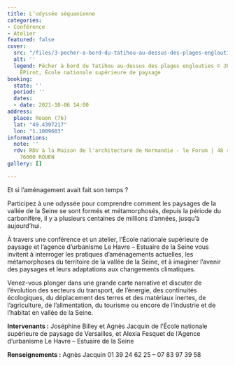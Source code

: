```yaml
---
title: L’odyssée séquanienne
categories:
- Conférence
- Atelier
featured: false
cover:
  src: "/files/3-pecher-a-bord-du-tatihou-au-dessus-des-plages-englouties-jbilley-ajacquin-epirot-ecole-nationale-superieure-de-paysage.jpg"
  alt: ''
  legend: Pêcher à bord du Tatihou au-dessus des plages englouties © JBilley, AJacquin,
    EPirot, École nationale supérieure de paysage
booking:
  state: ''
  period: ''
  dates:
  - date: 2021-10-06 14:00
address:
  place: Rouen (76)
  lat: "49.4397217"
  lon: "1.1009603"
informations:
  note: ''
  rdv: RDV à la Maison de l'architecture de Normandie - le Forum | 48 rue Victor Hugo
    76000 ROUEN
gallery: []

---
```

Et si l’aménagement avait fait son temps ?

Participez à une odyssée pour comprendre comment les paysages de la vallée de la Seine se sont formés et métamorphosés, depuis la période du carbonifère, il y a plusieurs centaines de millions d’années, jusqu’à aujourd’hui.

À travers une conférence et un atelier, l’École nationale supérieure de paysage et l’agence d’urbanisme Le Havre – Estuaire de la Seine vous invitent à interroger les pratiques d’aménagements actuelles, les métamorphoses du territoire de la vallée de la Seine, et à imaginer l’avenir des paysages et leurs adaptations aux changements climatiques.

Venez-vous plonger dans une grande carte narrative et discuter de l’évolution des secteurs du transport, de l’énergie, des continuités écologiques, du déplacement des terres et des matériaux inertes, de l’agriculture, de l’alimentation, du tourisme ou encore de l’industrie et de l’habitat en vallée de la Seine.

**Intervenants :** Joséphine Billey et Agnès Jacquin de l’École nationale supérieure de paysage de Versailles, et Alexia Fesquet de l’Agence d’urbanisme Le Havre – Estuaire de la Seine

**Renseignements :** Agnès Jacquin 01 39 24 62 25 – 07 83 97 39 58